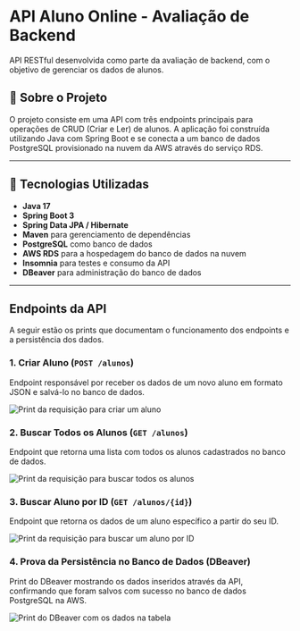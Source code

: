 # API Aluno Online - Avaliação de Backend

API RESTful desenvolvida como parte da avaliação de backend, com o objetivo de gerenciar os dados de alunos.

## 📜 Sobre o Projeto

O projeto consiste em uma API com três endpoints principais para operações de CRUD (Criar e Ler) de alunos. A aplicação foi construída utilizando Java com Spring Boot e se conecta a um banco de dados PostgreSQL provisionado na nuvem da AWS através do serviço RDS.

---

## 🚀 Tecnologias Utilizadas

* **Java 17**
* **Spring Boot 3**
* **Spring Data JPA / Hibernate**
* **Maven** para gerenciamento de dependências
* **PostgreSQL** como banco de dados
* **AWS RDS** para a hospedagem do banco de dados na nuvem
* **Insomnia** para testes e consumo da API
* **DBeaver** para administração do banco de dados

---

## Endpoints da API

A seguir estão os prints que documentam o funcionamento dos endpoints e a persistência dos dados.

### 1. Criar Aluno (`POST /alunos`)

Endpoint responsável por receber os dados de um novo aluno em formato JSON e salvá-lo no banco de dados.

![Print da requisição para criar um aluno](<img width="726" height="615" alt="image" src="https://github.com/user-attachments/assets/a275a0a7-91cc-49f8-91fa-2b615de91019" />
)

### 2. Buscar Todos os Alunos (`GET /alunos`)

Endpoint que retorna uma lista com todos os alunos cadastrados no banco de dados.

![Print da requisição para buscar todos os alunos](prints/print_2_buscar_todos.png)

### 3. Buscar Aluno por ID (`GET /alunos/{id}`)

Endpoint que retorna os dados de um aluno específico a partir do seu ID.

![Print da requisição para buscar um aluno por ID](prints/print_3_buscar_por_id.png)

### 4. Prova da Persistência no Banco de Dados (DBeaver)

Print do DBeaver mostrando os dados inseridos através da API, confirmando que foram salvos com sucesso no banco de dados PostgreSQL na AWS.

![Print do DBeaver com os dados na tabela](prints/print_4_banco_de_dados.png)
